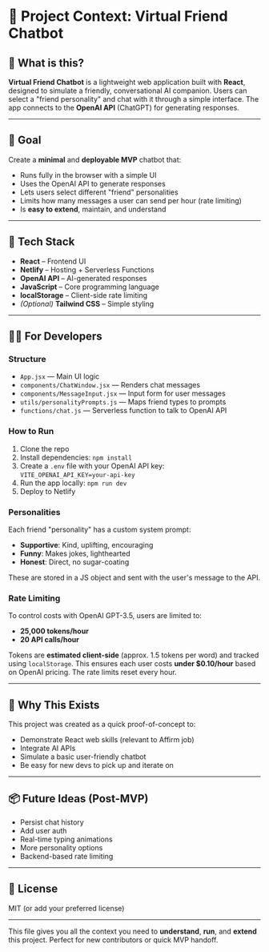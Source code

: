# 📘 Project Context: Virtual Friend Chatbot

## 🧠 What is this?

**Virtual Friend Chatbot** is a lightweight web application built with **React**, designed to simulate a friendly, conversational AI companion. Users can select a "friend personality" and chat with it through a simple interface. The app connects to the **OpenAI API** (ChatGPT) for generating responses.

---

## 🎯 Goal

Create a **minimal** and **deployable MVP** chatbot that:
- Runs fully in the browser with a simple UI
- Uses the OpenAI API to generate responses
- Lets users select different "friend" personalities
- Limits how many messages a user can send per hour (rate limiting)
- Is **easy to extend**, maintain, and understand

---

## 🧰 Tech Stack

- **React** – Frontend UI
- **Netlify** – Hosting + Serverless Functions
- **OpenAI API** – AI-generated responses
- **JavaScript** – Core programming language
- **localStorage** – Client-side rate limiting
- *(Optional)* **Tailwind CSS** – Simple styling

---

## 🧑‍💻 For Developers

### Structure
- `App.jsx` — Main UI logic
- `components/ChatWindow.jsx` — Renders chat messages
- `components/MessageInput.jsx` — Input form for user messages
- `utils/personalityPrompts.js` — Maps friend types to prompts
- `functions/chat.js` — Serverless function to talk to OpenAI API

### How to Run
1. Clone the repo
2. Install dependencies: `npm install`
3. Create a `.env` file with your OpenAI API key:  
   `VITE_OPENAI_API_KEY=your-api-key`
4. Run the app locally: `npm run dev`
5. Deploy to Netlify

### Personalities
Each friend "personality" has a custom system prompt:
- **Supportive**: Kind, uplifting, encouraging
- **Funny**: Makes jokes, lighthearted
- **Honest**: Direct, no sugar-coating

These are stored in a JS object and sent with the user's message to the API.

### Rate Limiting

To control costs with OpenAI GPT-3.5, users are limited to:

- **25,000 tokens/hour**
- **20 API calls/hour**

Tokens are **estimated client-side** (approx. 1.5 tokens per word) and tracked using `localStorage`. This ensures each user costs **under $0.10/hour** based on OpenAI pricing. The rate limits reset every hour.


---

## 🚀 Why This Exists

This project was created as a quick proof-of-concept to:
- Demonstrate React web skills (relevant to Affirm job)
- Integrate AI APIs
- Simulate a basic user-friendly chatbot
- Be easy for new devs to pick up and iterate on

---

## 📦 Future Ideas (Post-MVP)
- Persist chat history
- Add user auth
- Real-time typing animations
- More personality options
- Backend-based rate limiting

---

## 📄 License
MIT (or add your preferred license)

---

This file gives you all the context you need to **understand**, **run**, and **extend** this project. Perfect for new contributors or quick MVP handoff.
